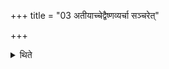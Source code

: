 +++
title = "03 अतीयाच्चेद्वैष्णव्यर्चा सञ्चरेत्"

+++

<details><summary>थिते</summary>

3. If he happens to pass beyond (through negligence) he should move about with the verse connected with Viṣṇu (viz. idaṁ viṣṇuḥ... TS.I.2.13.4.)  


[^1]: For this Sūtra cf. KS XXVI.1. There is a simillar rule in connection with Sadas: see XI.10.16.  
</details>
